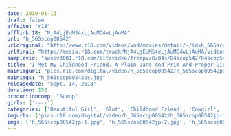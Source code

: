 ```yaml
---
date: 2019-01-13
draft: false
affsite: "r18"
afflinkr18: "NjA4LjEuMS4xLjAuMC4wLjAuMA"
url: "h_565scop00542"
urloriginal: "http://www.r18.com/videos/vod/movies/detail/-/id=h_565scop00542"
urlfinal: "http://media.r18.com/track/NjA4LjEuMS4xLjAuMC4wLjAuMA/videos/vod/movies/detail/-/id=h_565scop00542"
samplevid: "awspv3001.r18.com/litevideo/freepv/8/84s/84scop542/84scop542_dmb_w.mp4"
title: "I Met My Childhood Friend, A Plain Jane And Prim And Proper Girl, For The First Time In Years I Was Teasing Her, Thinking That She Still Hadn't Had A Man Yet, But now She Was An Ultra Orgasmic Slut!! She May Not Look It, But She Has Amazing Technique That Can Easily Pop A Cherry Boy Like Me"
mainimgurl: "pics.r18.com/digital/video/h_565scop00542/h_565scop00542ps.jpg"
mainimgs: "h_565scop00542ps.jpg"
releasedate: "Sept. 14, 2018"
duration: 152
productioncomp: "Scoop"
girls: ['----']
categories: ['Beautiful Girl', 'Slut', 'Childhood Friend', 'Cowgirl', 'Creampie', 'Hi-Def']
imgurls: ['pics.r18.com/digital/video/h_565scop00542/h_565scop00542jp-1.jpg', 'pics.r18.com/digital/video/h_565scop00542/h_565scop00542jp-2.jpg', 'pics.r18.com/digital/video/h_565scop00542/h_565scop00542jp-3.jpg', 'pics.r18.com/digital/video/h_565scop00542/h_565scop00542jp-4.jpg', 'pics.r18.com/digital/video/h_565scop00542/h_565scop00542jp-5.jpg', 'pics.r18.com/digital/video/h_565scop00542/h_565scop00542jp-6.jpg', 'pics.r18.com/digital/video/h_565scop00542/h_565scop00542jp-7.jpg', 'pics.r18.com/digital/video/h_565scop00542/h_565scop00542jp-8.jpg', 'pics.r18.com/digital/video/h_565scop00542/h_565scop00542jp-9.jpg', 'pics.r18.com/digital/video/h_565scop00542/h_565scop00542jp-10.jpg', 'pics.r18.com/digital/video/h_565scop00542/h_565scop00542jp-11.jpg', 'pics.r18.com/digital/video/h_565scop00542/h_565scop00542jp-12.jpg', 'pics.r18.com/digital/video/h_565scop00542/h_565scop00542jp-13.jpg', 'pics.r18.com/digital/video/h_565scop00542/h_565scop00542jp-14.jpg', 'pics.r18.com/digital/video/h_565scop00542/h_565scop00542jp-15.jpg', 'pics.r18.com/digital/video/h_565scop00542/h_565scop00542jp-16.jpg', 'pics.r18.com/digital/video/h_565scop00542/h_565scop00542jp-17.jpg', 'pics.r18.com/digital/video/h_565scop00542/h_565scop00542jp-18.jpg', 'pics.r18.com/digital/video/h_565scop00542/h_565scop00542jp-19.jpg', 'pics.r18.com/digital/video/h_565scop00542/h_565scop00542jp-20.jpg']
imgs: ['h_565scop00542jp-1.jpg', 'h_565scop00542jp-2.jpg', 'h_565scop00542jp-3.jpg', 'h_565scop00542jp-4.jpg', 'h_565scop00542jp-5.jpg', 'h_565scop00542jp-6.jpg', 'h_565scop00542jp-7.jpg', 'h_565scop00542jp-8.jpg', 'h_565scop00542jp-9.jpg', 'h_565scop00542jp-10.jpg', 'h_565scop00542jp-11.jpg', 'h_565scop00542jp-12.jpg', 'h_565scop00542jp-13.jpg', 'h_565scop00542jp-14.jpg', 'h_565scop00542jp-15.jpg', 'h_565scop00542jp-16.jpg', 'h_565scop00542jp-17.jpg', 'h_565scop00542jp-18.jpg', 'h_565scop00542jp-19.jpg', 'h_565scop00542jp-20.jpg']
---
```

